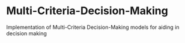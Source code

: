 # Multi-Criteria-Decision-Making
Implementation of Multi-Criteria Decision-Making models for aiding in decision making
